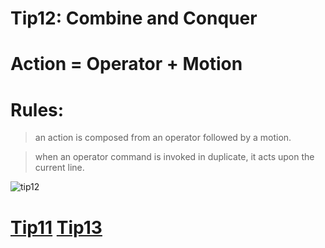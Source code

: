 # Tip12: Combine and Conquer  
  
# Action = Operator + Motion  
  
# Rules:  
>an action is composed from an operator followed by a motion.  
  
>when an operator command is invoked in duplicate, it acts upon the current line.  
  
![tip12](images/tip12.png)  
  
# [Tip11](tip11.md) [Tip13](tip13.md)
